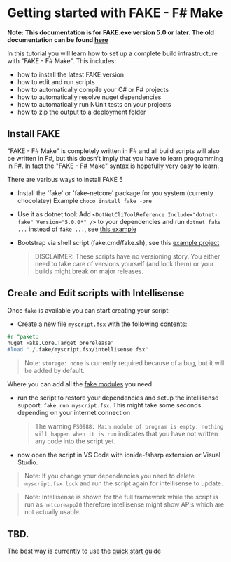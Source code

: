 # Getting started with FAKE - F# Make

**Note:  This documentation is for FAKE.exe version 5.0 or later. The old documentation can be found [here](legacy-gettingstarted.html)**

In this tutorial you will learn how to set up a complete build infrastructure with "FAKE - F# Make". This includes:

* how to install the latest FAKE version
* how to edit and run scripts
* how to automatically compile your C# or F# projects
* how to automatically resolve nuget dependencies
* how to automatically run NUnit tests on your projects
* how to zip the output to a deployment folder

## Install FAKE

"FAKE - F# Make" is completely written in F# and all build scripts will also be written in F#, but this doesn't imply that you have to learn programming in F#. In fact the "FAKE - F# Make" syntax is hopefully very easy to learn.

There are various ways to install FAKE 5

- Install the 'fake' or 'fake-netcore' package for you system (currenty chocolatey)
  Example `choco install fake -pre`

- Use it as dotnet tool: Add `<DotNetCliToolReference Include="dotnet-fake" Version="5.0.0*" />` to your dependencies and run `dotnet fake ...` instead of `fake ...`, see [this example](https://github.com/matthid/fake-bootstrap/blob/master/dotnet-fake.csproj)

- Bootstrap via shell script (fake.cmd/fake.sh),
  see this [example project](https://github.com/matthid/fake-bootstrap)
  
  > DISCLAIMER: These scripts have no versioning story. You either need to take care of versions yourself (and lock them) or your builds might break on major releases.


## Create and Edit scripts with Intellisense

Once `fake` is available you can start creating your script:

- Create a new file `myscript.fsx` with the following contents:

```fsharp
#r "paket:
nuget Fake.Core.Target prerelease"
#load "./.fake/myscript.fsx/intellisense.fsx"
```

> Note: `storage: none` is currently required because of a bug, but it will be added by default.

Where you can add all the [fake modules](fake-fake5-modules.html) you need.

- run the script to restore your dependencies and setup the intellisense support: `fake run myscript.fsx`.
  This might take some seconds depending on your internet connection

  > The warning `FS0988: Main module of program is empty: nothing will happen when it is run` indicates that you have not written any code into the script yet.

- now open the script in VS Code with ionide-fsharp extension or Visual Studio.

> Note: If you change your dependencies you need to delete `myscript.fsx.lock` and run the script again for intellisense to update.

> Note: Intellisense is shown for the full framework while the script is run as `netcoreapp20` therefore intellisense might show APIs which are not actually usable.

## TBD.

The best way is currently to use the [quick start guide](fake-dotnetcore.html)